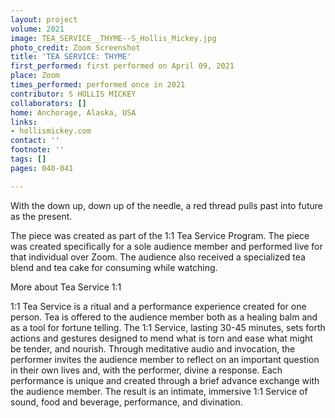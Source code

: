 ```yaml
---
layout: project
volume: 2021
image: TEA_SERVICE__THYME--S_Hollis_Mickey.jpg
photo_credit: Zoom Screenshot
title: 'TEA SERVICE: THYME'
first_performed: first performed on April 09, 2021
place: Zoom
times_performed: performed once in 2021
contributor: S HOLLIS MICKEY
collaborators: []
home: Anchorage, Alaska, USA
links:
- hollismickey.com
contact: ''
footnote: ''
tags: []
pages: 040-041

---
```


With the down up, down up of the needle, a red thread pulls past into future as the present.

The piece was created as part of the 1:1 Tea Service Program. The piece was created specifically for a sole audience member and performed live for that individual over Zoom. The audience also received a specialized tea blend and tea cake for consuming while watching.

More about Tea Service 1:1

1:1 Tea Service is a ritual and a performance experience created for one person. Tea is offered to the audience member both as a healing balm and as a tool for fortune telling. The 1:1 Service, lasting 30-45 minutes, sets forth actions and gestures designed to mend what is torn and ease what might be tender, and nourish. Through meditative audio and invocation, the performer invites the audience member to reflect on an important question in their own lives and, with the performer, divine a response. Each performance is unique and created through a brief advance exchange with the audience member. The result is an intimate, immersive 1:1 Service of sound, food and beverage, performance, and divination.
